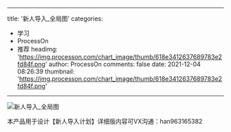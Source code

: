 
---
title: '新人导入_全局图'
categories: 
 - 学习
 - ProcessOn
 - 推荐
headimg: 'https://img.processon.com/chart_image/thumb/618e3412637689783e2fd84f.png'
author: ProcessOn
comments: false
date: 2021-12-04 08:26:39
thumbnail: 'https://img.processon.com/chart_image/thumb/618e3412637689783e2fd84f.png'
---

<div>   
<img class="thumb" alt="新人导入_全局图" src="https://img.processon.com/chart_image/thumb/618e3412637689783e2fd84f.png" referrerpolicy="no-referrer">
<p>本产品用于设计【新人导入计划】详细版内容可VX沟通：han963165382</p>  
</div>
            
